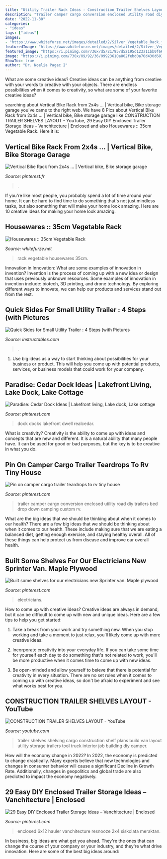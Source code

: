 ```yaml
---
title: "Utility Trailer Rack Ideas - Construction Trailer Shelves Layout"
description: "Trailer camper cargo conversion enclosed utility road diy trailers bed drop down camping custom rv"
date: "2022-11-30"
categories:
- "ideas"
tags: ["ideas"]
images:
- "https://www.whitefurze.net/images/detailed/2/Silver_Vegetable_Rack.jpg"
featuredImage: "https://www.whitefurze.net/images/detailed/2/Silver_Vegetable_Rack.jpg"
featured_image: "https://i.pinimg.com/736x/d5/21/95/d52195d123a11bb0f66429865b0f57f5.jpg"
image: "https://i.pinimg.com/736x/09/92/36/09923610a802febd0a76d430d603695d.jpg"
ShowToc: true
author: "Dr. Noelia Pagac I"
---
```



What are some creative ideas?
Creative ideas can be anything from creative with your words to creative with your objects. There are endless possibilities when it comes to creativity, so what are some of your favorite creative ideas?

	

		
searching about Vertical Bike Rack from 2x4s … | Vertical bike, Bike storage garage you've came to the right web. We have 8 Pics about Vertical Bike Rack from 2x4s … | Vertical bike, Bike storage garage like CONSTRUCTION TRAILER SHELVES LAYOUT - YouTube, 29 Easy DIY Enclosed Trailer Storage Ideas – Vanchitecture | Enclosed and also Housewares :: 35cm Vegetable Rack. Here it is:
		
    
## Vertical Bike Rack From 2x4s … | Vertical Bike, Bike Storage Garage

<img loading=lazy src="https://i.pinimg.com/736x/3f/17/81/3f1781401b643e9c5fd37f2f42825cad.jpg" onerror="this.onerror=null;this.src='https://tse2.mm.bing.net/th?id=OIP.P2L-frpEipzEGqTDBjwfEwHaJ3&amp;pid=15.1';" alt="Vertical Bike Rack from 2x4s … | Vertical bike, Bike storage garage">

_Source: pinterest.fr_

>. 

	

If you're like most people, you probably spend a lot of time around your home. It can be hard to find time to do something that's not just mindless tasks, but also something that will make your home look amazing. Here are 10 creative ideas for making your home look amazing.

    
## Housewares :: 35cm Vegetable Rack

<img loading=lazy src="https://www.whitefurze.net/images/detailed/2/Silver_Vegetable_Rack.jpg" onerror="this.onerror=null;this.src='https://tse3.mm.bing.net/th?id=OIP.Doy_XRzHcFQekH57tB5J4gHaHV&amp;pid=15.1';" alt="Housewares :: 35cm Vegetable Rack">

_Source: whitefurze.net_

>rack vegetable housewares 35cm. 

	

Innovation in Innovation: What are some examples of innovation in invention?
Invention is the process of coming up with a new idea or design that uses previously unknown resources. Some examples of innovation in invention include: biotech, 3D printing, and drone technology. By exploring different ways to innovate, we can help our products and services stand out from the rest.

    
## Quick Sides For Small Utility Trailer : 4 Steps (with Pictures

<img loading=lazy src="https://content.instructables.com/ORIG/FLV/ZOUN/HBUZGOJW/FLVZOUNHBUZGOJW.jpg?frame=1" onerror="this.onerror=null;this.src='https://tse2.mm.bing.net/th?id=OIP.WHWEH-_Qg02xHbn-NTHewgHaE8&amp;pid=15.1';" alt="Quick Sides for Small Utility Trailer : 4 Steps (with Pictures">

_Source: instructables.com_

>. 

	

1. Use big ideas as a way to start thinking about possibilities for your business or product. This will help you come up with potential products, services, or business models that could work for your company. 

    
## Paradise: Cedar Dock Ideas | Lakefront Living, Lake Dock, Lake Cottage

<img loading=lazy src="https://i.pinimg.com/736x/f5/67/bb/f567bbfe5262d7365b26f8a79d27af95.jpg" onerror="this.onerror=null;this.src='https://tse2.mm.bing.net/th?id=OIP.lA_EQwwnF5lZPk-_iI8cFgHaJ3&amp;pid=15.1';" alt="Paradise: Cedar Dock Ideas | Lakefront living, Lake dock, Lake cottage">

_Source: pinterest.com_

>dock docks lakefront dwell realcedar. 

	

What is creativity?
Creativity is the ability to come up with ideas and concepts that are new and different. It is a natural ability that many people have. It can be used for good or bad purposes, but the key is to be creative in what you do.

    
## Pin On Camper Cargo Trailer Teardrops To Rv Tiny House

<img loading=lazy src="https://i.pinimg.com/736x/09/92/36/09923610a802febd0a76d430d603695d.jpg" onerror="this.onerror=null;this.src='https://tse4.mm.bing.net/th?id=OIP.IGY2XwOChx1hDiiPln-BuQHaJ3&amp;pid=15.1';" alt="Pin on camper cargo trailer teardrops to rv tiny house">

_Source: pinterest.com_

>trailer camper cargo conversion enclosed utility road diy trailers bed drop down camping custom rv. 

	

What are the big ideas that we should be thinking about when it comes to our health?
There are a few big ideas that we should be thinking about when it comes to our health. These include making sure that we are eating a balanced diet, getting enough exercise, and staying healthy overall. All of these things can help protect us from disease and improve our overall health.

    
## Built Some Shelves For Our Electricians New Sprinter Van. Maple Plywood

<img loading=lazy src="https://i.pinimg.com/736x/63/eb/01/63eb01ffe9ab94904526857d039bddd5.jpg" onerror="this.onerror=null;this.src='https://tse3.mm.bing.net/th?id=OIP.wDMJ9QduB15Zqe5APuXzxAHaJ3&amp;pid=15.1';" alt="Built some shelves for our electricians new Sprinter van. Maple plywood">

_Source: pinterest.com_

>electricians. 

	

How to come up with creative ideas?
Creative ideas are always in demand, but it can be difficult to come up with new and unique ideas. Here are a few tips to help you get started:
1. Take a break from your work and try something new. When you stop working and take a moment to just relax, you'll likely come up with more creative ideas.

2. Incorporate creativity into your everyday life. If you can take some time for yourself each day to do something that's not related to work, you'll be more productive when it comes time to come up with new ideas.

3. Be open-minded and allow yourself to beieve that there is potential for creativity in every situation. There are no set rules when it comes to coming up with creative ideas, so don't be afraid to experiment and see what works best for you.

    
## CONSTRUCTION TRAILER SHELVES LAYOUT - YouTube

<img loading=lazy src="https://i.ytimg.com/vi/_rBdrhJZQqY/maxresdefault.jpg" onerror="this.onerror=null;this.src='https://tse3.mm.bing.net/th?id=OIP.u-YyrcaODro5QdT9t88iIgHaEK&amp;pid=15.1';" alt="CONSTRUCTION TRAILER SHELVES LAYOUT - YouTube">

_Source: youtube.com_

>trailer shelves shelving cargo construction shelf plans build van layout utility storage trailers tool truck interior job building diy camper. 

	

How will the economy change in 2022?
In 2022, the economy is predicted to change drastically. Many experts believe that new technologies and changes in consumer behavior will cause a significant Decline in Growth Rate. Additionally, changes in geopolitics and global trade are also predicted to impact the economy negatively.

    
## 29 Easy DIY Enclosed Trailer Storage Ideas – Vanchitecture | Enclosed

<img loading=lazy src="https://i.pinimg.com/736x/d5/21/95/d52195d123a11bb0f66429865b0f57f5.jpg" onerror="this.onerror=null;this.src='https://tse4.mm.bing.net/th?id=OIP.EhQszeTDS3hAShitrrp0dAHaJ5&amp;pid=15.1';" alt="29 Easy DIY Enclosed Trailer Storage Ideas – Vanchitecture | Enclosed">

_Source: pinterest.com_

>enclosed 6x12 hauler vanchitecture resnooze 2x4 siskolata meraktan. 

	

In business, big ideas are what get you ahead. They're the ones that can change the course of your company or your industry, and they're what drive innovation. Here are some of the best big ideas around:

